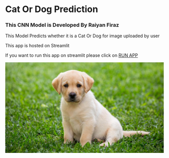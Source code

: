 <!DOCTYPE html>
<html>
  <head>
    <meta charset="utf-8">
        <h1>Cat Or Dog Prediction</h1>
  </head>
       <div class="main-text">
       <h3> This CNN Model is Developed By Raiyan Firaz<br></h1>
       <p> This Model Predicts whether it is a Cat Or Dog for image uploaded by user</p>
       <p>This app is hosted on Streamlit</p>
       <p> If you want to run this app on streamlit please click on <a href="https://share.streamlit.io/raiyan1437/cat_or_dog_prediction/main/cdmain.py" class="resume-btn">RUN APP</a></p>
     </div> 
  <body>
   <section id="main">
      <a href="#" class="logo", width=100>
        <img src="dog_pred.jpg">
   </section> 

  </body>
</html>
